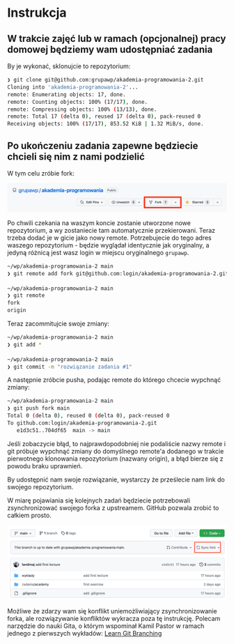 # Instrukcja

## W trakcie zajęć lub w ramach (opcjonalnej) pracy domowej będziemy wam udostępniać zadania

By je wykonać, sklonujcie to repozytorium:

```bash
❯ git clone git@github.com:grupawp/akademia-programowania-2.git
Cloning into 'akademia-programowania-2'...
remote: Enumerating objects: 17, done.
remote: Counting objects: 100% (17/17), done.
remote: Compressing objects: 100% (13/13), done.
remote: Total 17 (delta 0), reused 17 (delta 0), pack-reused 0
Receiving objects: 100% (17/17), 853.52 KiB | 1.32 MiB/s, done.
```

## Po ukończeniu zadania zapewne będziecie chcieli się nim z nami podzielić

W tym celu zróbie fork:

![fork](fork.png)

Po chwili czekania na waszym koncie zostanie utworzone nowe repozytorium, a wy
zostaniecie tam automatycznie przekierowani. Teraz trzeba dodać je w gicie jako
nowy remote. Potrzebujecie do tego adres waszego repozytorium - będzie wyglądał
identycznie jak oryginalny, a jedyną różnicą jest wasz login w miejscu oryginalnego
`grupawp`.

```bash
~/wp/akademia-programowania-2 main 
❯ git remote add fork git@github.com:login/akademia-programowania-2.git

~/wp/akademia-programowania-2 main
❯ git remote
fork
origin
```

Teraz zacommitujcie swoje zmiany:

```bash
~/wp/akademia-programowania-2 main
❯ git add *

~/wp/akademia-programowania-2 main
❯ git commit -m "rozwiązanie zadania #1"
```

A następnie zróbcie pusha, podając remote do którego chcecie wypchnąć zmiany:

```bash
~/wp/akademia-programowania-2 main
❯ git push fork main
Total 0 (delta 0), reused 0 (delta 0), pack-reused 0
To github.com:login/akademia-programowania-2.git
   e1d3c51..704df65  main -> main
```

Jeśli zobaczycie błąd, to najprawdopodobniej nie podaliście nazwy remote i git próbuje
wypchnąć zmiany do domyślnego remote'a dodanego w trakcie pierwotnego klonowania repozytorium
(nazwany origin), a błąd bierze się z powodu braku uprawnień.

By udostępnić nam swoje rozwiązanie, wystarczy że prześlecie nam link do swojego repozytorium.

W miarę pojawiania się kolejnych zadań będziecie potrzebowali zsynchronizować swojego forka
z upstreamem. GitHub pozwala zrobić to całkiem prosto.

![sync](sync.png)

Możliwe że zdarzy wam się konflikt uniemożliwiający zsynchronizowanie forka, ale rozwiązywanie
konfliktów wykracza poza tę instrukcję. Polecam narzędzie do nauki Gita, o którym wspominał
Kamil Pastor w ramach jednego z pierwszych wykładów:
[Learn Git Branching](https://learngitbranching.js.org/?locale=pl)

